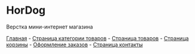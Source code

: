 # HorDog

Верстка мини-интернет магазина

<a href="https://hungry-dog.vercel.app/">Главная<a> -
<a href="https://hungry-dog.vercel.app/categories.html">Страница категории товаров<a>  - 
<a href="https://hungry-dog.vercel.app/product.html">Страница товаров<a> - 
<a href="https://hungry-dog.vercel.app/contacts.html">Страница корзины<a> - 
<a href="https://hungry-dog.vercel.app/checkout.html">Оформление заказов<a> - 
<a href="https://hungry-dog.vercel.app/contacts.html">Страница контакты<a> 
